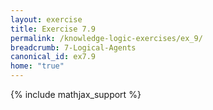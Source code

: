 ```yaml
---
layout: exercise
title: Exercise 7.9
permalink: /knowledge-logic-exercises/ex_9/
breadcrumb: 7-Logical-Agents
canonical_id: ex7.9
home: "true"
---
```


{% include mathjax_support %}



